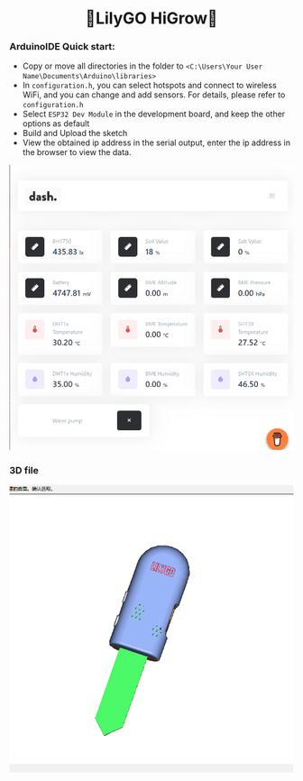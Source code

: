<h1 align = "center">🌟LilyGO HiGrow🌟</h1>

### ArduinoIDE Quick start:
- Copy or move all directories in the <lib> folder to `<C:\Users\Your User Name\Documents\Arduino\libraries>`
- In `configuration.h`, you can select hotspots and connect to wireless WiFi, and you can change and add sensors. For details, please refer to `configuration.h` 
- Select `ESP32 Dev Module` in the development board, and keep the other options as default
- Build and Upload the sketch
- View the obtained ip address in the serial output,  enter the ip address in the browser to view the data.


![](image/1.png)

### 3D file

![](image/2.png)
